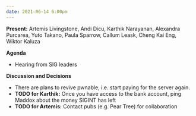 ```yaml
---
date: 2021-06-14 6:00pm
---
```


**Present:** Artemis Livingstone, Andi Dicu, Karthik Narayanan, Alexandra Purcarea, Yuto Takano, Paula Sparrow, Callum Leask, Cheng Kai Eng, Wiktor Kaluza

**Agenda**
* Hearing from SIG leaders

**Discussion and Decisions**
* There are plans to revive pwnable, i.e. start paying for the server again.
* **TODO for Karthik:** Once you have access to the bank account, ping Maddox about the money SIGINT has left
* **TODO for Artemis:** Contact pubs (e.g. Pear Tree) for collaboration

